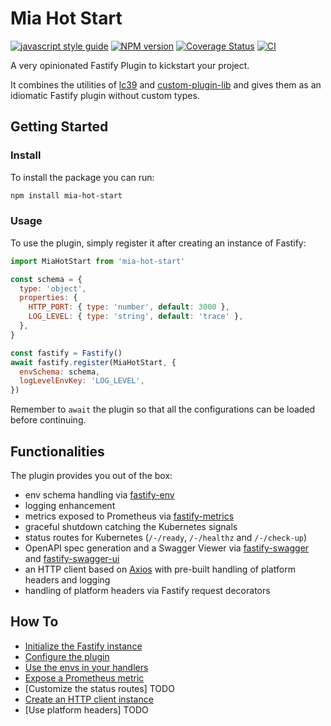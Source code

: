 # Mia Hot Start

[![javascript style guide][standard-mia-svg]][standard-mia]
[![NPM version][npmjs-svg]][npmjs-com]
[![Coverage Status][coverall-svg]][coverall-io]
[![CI][ci-svg]][ci]

A very opinionated Fastify Plugin to kickstart your project.

It combines the utilities of [lc39](https://github.com/mia-platform/lc39) and [custom-plugin-lib](https://github.com/mia-platform/custom-plugin-lib) and gives them as an idiomatic Fastify plugin without custom types.

## Getting Started

### Install

To install the package you can run:

```sh
npm install mia-hot-start
```

### Usage

To use the plugin, simply register it after creating an instance of Fastify:

```js
import MiaHotStart from 'mia-hot-start'

const schema = {
  type: 'object',
  properties: {
    HTTP_PORT: { type: 'number', default: 3000 },
    LOG_LEVEL: { type: 'string', default: 'trace' },
  },
}

const fastify = Fastify()
await fastify.register(MiaHotStart, {
  envSchema: schema,
  logLevelEnvKey: 'LOG_LEVEL',
})
```

Remember to `await` the plugin so that all the configurations can be loaded before continuing.

## Functionalities

The plugin provides you out of the box:

- env schema handling via [fastify-env](https://github.com/fastify/fastify-env)
- logging enhancement
- metrics exposed to Prometheus via [fastify-metrics](https://github.com/SkeLLLa/fastify-metrics)
- graceful shutdown catching the Kubernetes signals
- status routes for Kubernetes (`/-/ready`, `/-/healthz` and `/-/check-up`)
- OpenAPI spec generation and a Swagger Viewer via [fastify-swagger](https://github.com/fastify/fastify-swagger) and [fastify-swagger-ui](https://github.com/fastify/fastify-swagger-ui)
- an HTTP client based on [Axios](https://github.com/axios/axios) with pre-built handling of platform headers and logging
- handling of platform headers via Fastify request decorators

## How To

- [Initialize the Fastify instance](docs/fastify-init.md)
- [Configure the plugin](docs/config.md)
- [Use the envs in your handlers](docs/envs.md)
- [Expose a Prometheus metric](docs/metrics.md)
- [Customize the status routes] TODO
- [Create an HTTP client instance](docs/http-client.md)
- [Use platform headers] TODO

[standard-mia-svg]: https://img.shields.io/badge/code_style-standard--mia-orange.svg
[standard-mia]: https://github.com/mia-platform/eslint-config-mia
[npmjs-svg]: https://img.shields.io/npm/v/mia-hot-start.svg?logo=npm&color=lightgreen
[npmjs-com]: https://www.npmjs.com/package/mia-hot-start
[coverall-svg]: https://coveralls.io/repos/github/EdoCrippaOfficial/mia-hot-start/badge.svg
[coverall-io]: https://coveralls.io/github/EdoCrippaOfficial/mia-hot-start
[ci-svg]: https://github.com/EdoCrippaOfficial/mia-hot-start/actions/workflows/node.js.yml/badge.svg
[ci]: https://github.com/EdoCrippaOfficial/mia-hot-start/actions
